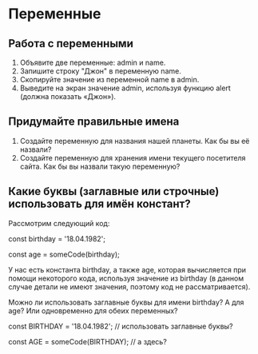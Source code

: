 # Переменные

## Работа с переменными

1. Объявите две переменные: admin и name.
2. Запишите строку "Джон" в переменную name.
3. Скопируйте значение из переменной name в admin.
4. Выведите на экран значение admin, используя функцию alert (должна показать «Джон»).

## Придумайте правильные имена

1. Создайте переменную для названия нашей планеты. Как бы вы её назвали?
2. Создайте переменную для хранения имени текущего посетителя сайта. Как бы вы назвали такую переменную?

## Какие буквы (заглавные или строчные) использовать для имён констант?

Рассмотрим следующий код:

const birthday = '18.04.1982';

const age = someCode(birthday);

У нас есть константа birthday, а также age, которая вычисляется при помощи некоторого кода, используя значение из birthday (в данном случае детали не имеют значения, поэтому код не рассматривается).

Можно ли использовать заглавные буквы для имени birthday? А для age? Или одновременно для обеих переменных?

const BIRTHDAY = '18.04.1982'; // использовать заглавные буквы?

const AGE = someCode(BIRTHDAY); // а здесь?
